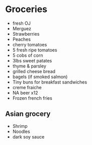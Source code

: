 # Groceries

- fresh OJ
- Merguez
- Strawberries
- Peaches
- cherry tomatoes
- 5 fresh ripe tomatoes
- 5 cobs of corn
- 3lbs sweet patates
- thyme & parsley
- grilled cheese bread
- bagels (if smoked salmon)
- Tiny buns for breakfast sandwiches
- creme fraiche
- NA beer x12
- Frozen french fries

## Asian grocery

- Shrimp
- Noodles
- dark soy sauce

